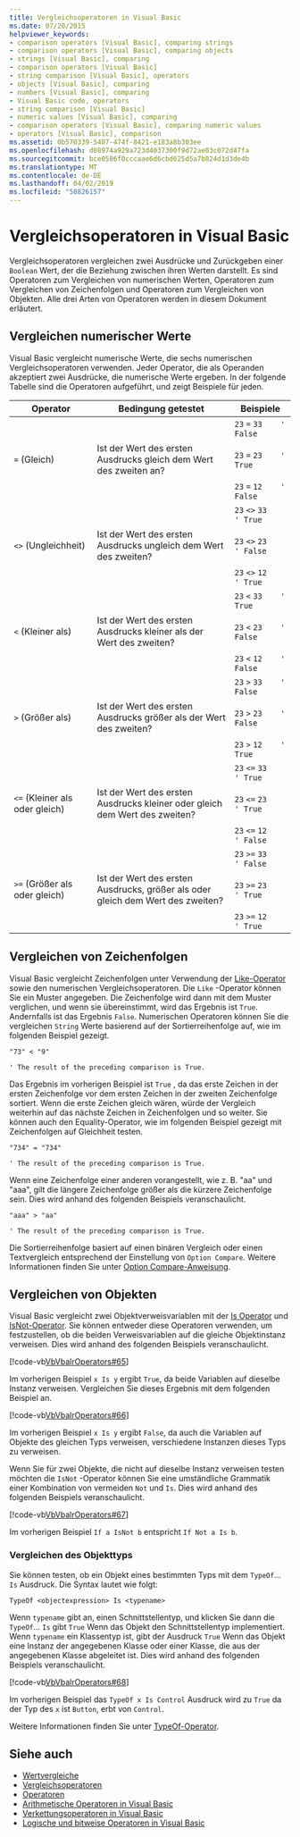 ```yaml
---
title: Vergleichsoperatoren in Visual Basic
ms.date: 07/20/2015
helpviewer_keywords:
- comparison operators [Visual Basic], comparing strings
- comparison operators [Visual Basic], comparing objects
- strings [Visual Basic], comparing
- comparison operators [Visual Basic]
- string comparison [Visual Basic], operators
- objects [Visual Basic], comparing
- numbers [Visual Basic], comparing
- Visual Basic code, operators
- string comparison [Visual Basic]
- numeric values [Visual Basic], comparing
- comparison operators [Visual Basic], comparing numeric values
- operators [Visual Basic], comparison
ms.assetid: 0b570339-5407-474f-8421-e183a8b303ee
ms.openlocfilehash: d08974a929a723d4037300f9d72ae03c072d47fa
ms.sourcegitcommit: bce0586f0cccaae6d6cbd625d5a7b824d1d3de4b
ms.translationtype: MT
ms.contentlocale: de-DE
ms.lasthandoff: 04/02/2019
ms.locfileid: "58826157"
---
```

# <a name="comparison-operators-in-visual-basic"></a>Vergleichsoperatoren in Visual Basic
Vergleichsoperatoren vergleichen zwei Ausdrücke und Zurückgeben einer `Boolean` Wert, der die Beziehung zwischen ihren Werten darstellt. Es sind Operatoren zum Vergleichen von numerischen Werten, Operatoren zum Vergleichen von Zeichenfolgen und Operatoren zum Vergleichen von Objekten. Alle drei Arten von Operatoren werden in diesem Dokument erläutert.  
  
## <a name="comparing-numeric-values"></a>Vergleichen numerischer Werte  
 Visual Basic vergleicht numerische Werte, die sechs numerischen Vergleichsoperatoren verwenden. Jeder Operator, die als Operanden akzeptiert zwei Ausdrücke, die numerische Werte ergeben. In der folgende Tabelle sind die Operatoren aufgeführt, und zeigt Beispiele für jeden.  
  
|Operator|Bedingung getestet|Beispiele|  
|--------------|----------------------|--------------|  
|`=` (Gleich)|Ist der Wert des ersten Ausdrucks gleich dem Wert des zweiten an?|`23`   `=`   `33    ' False`<br /><br /> `23`   `=`   `23    ' True`<br /><br /> `23`   `=`   `12    ' False`|  
|`<>` (Ungleichheit)|Ist der Wert des ersten Ausdrucks ungleich dem Wert des zweiten?|`23`   `<>`   `33    ' True`<br /><br /> `23`   `<>`   `23    ' False`<br /><br /> `23`   `<>`   `12    ' True`|  
|`<` (Kleiner als)|Ist der Wert des ersten Ausdrucks kleiner als der Wert des zweiten?|`23`   `<`   `33    ' True`<br /><br /> `23`   `<`   `23    ' False`<br /><br /> `23`   `<`   `12    ' False`|  
|`>` (Größer als)|Ist der Wert des ersten Ausdrucks größer als der Wert des zweiten?|`23`   `>`   `33    ' False`<br /><br /> `23`   `>`   `23    ' False`<br /><br /> `23`   `>`   `12    ' True`|  
|`<=` (Kleiner als oder gleich)|Ist der Wert des ersten Ausdrucks kleiner oder gleich dem Wert des zweiten?|`23`   `<=`   `33    ' True`<br /><br /> `23`   `<=`   `23    ' True`<br /><br /> `23`   `<=`   `12    ' False`|  
|`>=` (Größer als oder gleich)|Ist der Wert des ersten Ausdrucks, größer als oder gleich dem Wert des zweiten?|`23`   `>=`   `33    ' False`<br /><br /> `23`   `>=`   `23    ' True`<br /><br /> `23`   `>=`   `12    ' True`|  
  
## <a name="comparing-strings"></a>Vergleichen von Zeichenfolgen  
 Visual Basic vergleicht Zeichenfolgen unter Verwendung der [Like-Operator](../../../../visual-basic/language-reference/operators/like-operator.md) sowie den numerischen Vergleichsoperatoren. Die `Like` -Operator können Sie ein Muster angegeben. Die Zeichenfolge wird dann mit dem Muster verglichen, und wenn sie übereinstimmt, wird das Ergebnis ist `True`. Andernfalls ist das Ergebnis `False`. Numerischen Operatoren können Sie die vergleichen `String` Werte basierend auf der Sortierreihenfolge auf, wie im folgenden Beispiel gezeigt.  
  
 `"73" < "9"`  
  
 `' The result of the preceding comparison is True.`  
  
 Das Ergebnis im vorherigen Beispiel ist `True` , da das erste Zeichen in der ersten Zeichenfolge vor dem ersten Zeichen in der zweiten Zeichenfolge sortiert. Wenn die erste Zeichen gleich wären, würde der Vergleich weiterhin auf das nächste Zeichen in Zeichenfolgen und so weiter. Sie können auch den Equality-Operator, wie im folgenden Beispiel gezeigt mit Zeichenfolgen auf Gleichheit testen.  
  
 `"734" = "734"`  
  
 `' The result of the preceding comparison is True.`  
  
 Wenn eine Zeichenfolge einer anderen vorangestellt, wie z. B. "aa" und "aaa", gilt die längere Zeichenfolge größer als die kürzere Zeichenfolge sein. Dies wird anhand des folgenden Beispiels veranschaulicht.  
  
 `"aaa" > "aa"`  
  
 `' The result of the preceding comparison is True.`  
  
 Die Sortierreihenfolge basiert auf einen binären Vergleich oder einen Textvergleich entsprechend der Einstellung von `Option Compare`. Weitere Informationen finden Sie unter [Option Compare-Anweisung](../../../../visual-basic/language-reference/statements/option-compare-statement.md).  
  
## <a name="comparing-objects"></a>Vergleichen von Objekten  
 Visual Basic vergleicht zwei Objektverweisvariablen mit der [Is Operator](../../../../visual-basic/language-reference/operators/is-operator.md) und [IsNot-Operator](../../../../visual-basic/language-reference/operators/isnot-operator.md). Sie können entweder diese Operatoren verwenden, um festzustellen, ob die beiden Verweisvariablen auf die gleiche Objektinstanz verweisen. Dies wird anhand des folgenden Beispiels veranschaulicht.  
  
 [!code-vb[VbVbalrOperators#65](~/samples/snippets/visualbasic/VS_Snippets_VBCSharp/VbVbalrOperators/VB/Class1.vb#65)]  
  
 Im vorherigen Beispiel `x Is y` ergibt `True`, da beide Variablen auf dieselbe Instanz verweisen. Vergleichen Sie dieses Ergebnis mit dem folgenden Beispiel an.  
  
 [!code-vb[VbVbalrOperators#66](~/samples/snippets/visualbasic/VS_Snippets_VBCSharp/VbVbalrOperators/VB/Class1.vb#66)]  
  
 Im vorherigen Beispiel `x Is y` ergibt `False`, da auch die Variablen auf Objekte des gleichen Typs verweisen, verschiedene Instanzen dieses Typs zu verweisen.  
  
 Wenn Sie für zwei Objekte, die nicht auf dieselbe Instanz verweisen testen möchten die `IsNot` -Operator können Sie eine umständliche Grammatik einer Kombination von vermeiden `Not` und `Is`. Dies wird anhand des folgenden Beispiels veranschaulicht.  
  
 [!code-vb[VbVbalrOperators#67](~/samples/snippets/visualbasic/VS_Snippets_VBCSharp/VbVbalrOperators/VB/Class1.vb#67)]  
  
 Im vorherigen Beispiel `If a IsNot b` entspricht `If Not a Is b`.  
  
### <a name="comparing-object-type"></a>Vergleichen des Objekttyps  
 Sie können testen, ob ein Objekt eines bestimmten Typs mit dem `TypeOf`... `Is` Ausdruck. Die Syntax lautet wie folgt:  
  
 `TypeOf <objectexpression> Is <typename>`  
  
 Wenn `typename` gibt an, einen Schnittstellentyp, und klicken Sie dann die `TypeOf`... `Is` gibt `True` Wenn das Objekt den Schnittstellentyp implementiert. Wenn `typename` ein Klassentyp ist, gibt der Ausdruck `True` Wenn das Objekt eine Instanz der angegebenen Klasse oder einer Klasse, die aus der angegebenen Klasse abgeleitet ist. Dies wird anhand des folgenden Beispiels veranschaulicht.  
  
 [!code-vb[VbVbalrOperators#68](~/samples/snippets/visualbasic/VS_Snippets_VBCSharp/VbVbalrOperators/VB/Class1.vb#68)]  
  
 Im vorherigen Beispiel das `TypeOf x Is Control` Ausdruck wird zu `True` da der Typ des `x` ist `Button`, erbt von `Control`.  
  
 Weitere Informationen finden Sie unter [TypeOf-Operator](../../../../visual-basic/language-reference/operators/typeof-operator.md).  
  
## <a name="see-also"></a>Siehe auch

- [Wertvergleiche](../../../../visual-basic/programming-guide/language-features/operators-and-expressions/value-comparisons.md)
- [Vergleichsoperatoren](../../../../visual-basic/language-reference/operators/comparison-operators.md)
- [Operatoren](../../../../visual-basic/language-reference/operators/index.md)
- [Arithmetische Operatoren in Visual Basic](../../../../visual-basic/programming-guide/language-features/operators-and-expressions/arithmetic-operators.md)
- [Verkettungsoperatoren in Visual Basic](../../../../visual-basic/programming-guide/language-features/operators-and-expressions/concatenation-operators.md)
- [Logische und bitweise Operatoren in Visual Basic](../../../../visual-basic/programming-guide/language-features/operators-and-expressions/logical-and-bitwise-operators.md)
